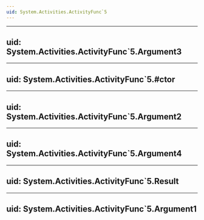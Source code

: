 ```yaml
---
uid: System.Activities.ActivityFunc`5
---
```


---
uid: System.Activities.ActivityFunc`5.Argument3
---

---
uid: System.Activities.ActivityFunc`5.#ctor
---

---
uid: System.Activities.ActivityFunc`5.Argument2
---

---
uid: System.Activities.ActivityFunc`5.Argument4
---

---
uid: System.Activities.ActivityFunc`5.Result
---

---
uid: System.Activities.ActivityFunc`5.Argument1
---
